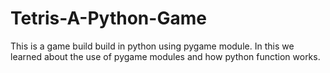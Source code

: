 # Tetris-A-Python-Game
This is a game build build in python using pygame module.
In this we learned about the use of pygame modules and how python function works.
